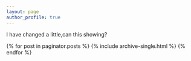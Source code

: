 ```yaml
---
layout: page
author_profile: true
---
```

I have changed a little,can this showing?

{% for post in paginator.posts %}
  {% include archive-single.html %}
{% endfor %}
